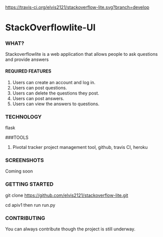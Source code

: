 https://travis-ci.org/elvis2121/stackoverflow-lite.svg?branch=develop
# StackOverflowlite-UI
### WHAT?

Stackoverflowlite is a web application that allows  people to ask questions and provide answers 

#### REQUIRED FEATURES

1. Users can create an account and log in.
2. Users can post questions.
3. Users can delete the questions they post.
4. Users can post answers.
5. Users can view the answers to questions.


### TECHNOLOGY
flask

###TOOLS
1. Pivotal tracker project management tool, github, travis CI, heroku

### SCREENSHOTS
Coming soon
### GETTING STARTED
git clone https://github.com/elvis2121/stackoverflow-lite.git

cd apiv1 then run run.py
### CONTRIBUTING
You can always contribute though the project is still underway.
